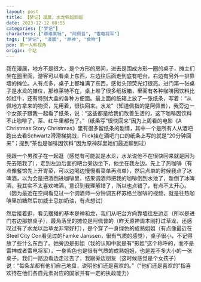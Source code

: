 ```yaml
---
layout: post
title: 【梦记】漫展，水龙佩姐影姐
date: 2023-12-12 08:55
categories: ["梦记"]
characters: ["那维莱特", "阿佩普", "雷电将军"]
tags: ["梦记", "漫展", "原神", "食物"]
pov: 第一人称视角
origin: 个站
---
```


我在漫展，地方不是很大，是个方形的房间，进去是围成方形一圈的桌子，摊主们坐在圈里面，游客可以看桌上东西，左边往后面走到底有吧台，右边有另外一排靠墙的摊位。人有点多，桌子上都堆满了东西，感觉头顶荧光灯很亮。进门第一张桌子是水龙的摊位，那维莱特不在，桌上堆了很多纸板箱，里面有各种咖啡因饮料比如红牛，还有特别大盒的各种方便面。最上面的纸箱上放了一张纸条，写着：“从佩地方拿来的物资，先用着，很快回来。水龙”（知道佩指的是阿佩普），我旁边一个女孩子跟我一起看了纸条，说：“这些都是给我们改善生活的，这下咖啡因饮料不止咖啡了，茶、红牛里都有了。”（纸条写“很快回来”因为上周看的电影《A Christmas Story Christmas》里有很多留纸条的剧情，其中一个是所有人从酒吧跑出去看Schwartz滑滑梯挑战，Flick挂在酒吧门口的纸条上写的就是“20分钟回来”；提到“茶也是咖啡因饮料”因为原神群里她们最近聊到过）

我跟一个男孩子在一起逛（感觉有可能就是水龙，水龙说他不在很快回来就是因为先去陪我了），走到左边后面的吧台旁边坐下，他坐在我左边。先上了热咖啡（有点像餐馆先上开胃菜，可以边喝边慢慢看菜单再点单），然后点单的时候我点了冰啤酒，以为会是把酒倒进咖啡里，结果调酒师把我的咖啡倒到水池了，新倒了冰啤酒，我其实不太喜欢啤酒，意识到我理解错了，所以也点错了，有点不太开心。（因为最近在空间看见过一个调酒师一分钟调五杯苏格兰咖啡的视频，就是往热咖啡里加糖然后加威士忌加奶油，有点想试）

然后接着逛，看见摆摊的基本是神和龙，我们从吧台方向靠墙往左边走（所以是进门右边那排桌子），最角落里的摊位是阿佩普的（昨天原神周本刚打过草龙，还感叹过有了水龙以后草龙非常好打），是个穿了一身绿色的成熟姐姐（有点像最近在Steel City Con看见过的Famke Janssen，很有气质的感觉），桌子很小，不记得放了些什么东西了。她旁边是影姐（我的认知中就是有“影姐”这个称呼的，而不是雷神或者雷电将军），一身紫色也是很有气质的成熟姐姐，也是差不多大小的一张桌子。我们一路边看边走过去了，我跟旁边朋友（这时候感觉是个女孩子）说：“每条龙都有他们自己地盘，说明他们还是喜欢的。”（“他们还是喜欢的”指喜欢待在他们各自元素对应的国家并有一定的执政能力）

